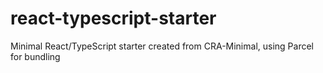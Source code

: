 # react-typescript-starter
Minimal React/TypeScript starter created from CRA-Minimal, using Parcel for bundling
